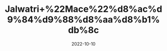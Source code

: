 ---
title: 'Jalwatri+%22Mace%22%d8%ac%d9%84%d9%88%d8%aa%d8%b1%db%8c'
date: '2022-10-10' 
metatag: '' 
inventory: '0' 
draft: false 
# meta description 
shortDescripton: 'Mace+included+in+your+diet+keeps+constipation%2c+flatulence+%2fgas+related+issues%2c+bloating+of+the+stomach%2c+and+constipation+away.'
description: 'Spices'
longdescription: ''
featured: True
# product Price
price: '80.0'
# Product Short Description
shortDescription: 'Mace+included+in+your+diet+keeps+constipation%2c+flatulence+%2fgas+related+issues%2c+bloating+of+the+stomach%2c+and+constipation+away.'
productID: 'CA3DD95B-212A-ED11-9968-005056B3A416'
type: 'products'
category: 'Spices' 
thumnailproduct: 'https://eraconnect.blob.core.windows.net/product-images/aminsaddiquidawakhana/CA3DD95B-212A-ED11-9968-005056B3A416.webp' 
images:
  - image: 'https://eraconnect.blob.core.windows.net/product-images/aminsaddiquidawakhana/CA3DD95B-212A-ED11-9968-005056B3A416.webp'  
Variants:
---